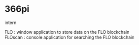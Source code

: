 # 366pi
intern

FLO : window application to store data on the FLO blockchain  
FLOscan : console application for searching the FLO blockchain
